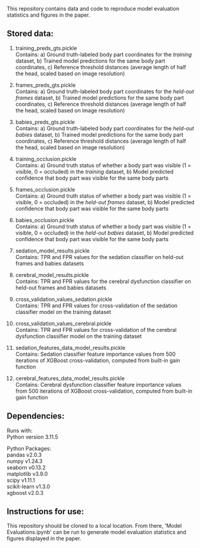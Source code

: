 ﻿This repository contains data and code to reproduce model evaluation statistics and figures in the paper.


## Stored data:

1. training_preds_gts.pickle <br>
Contains:
a) Ground truth-labeled body part coordinates for the *training* dataset,
b) Trained model predictions for the same body part coordinates,
c) Reference threshold distances (average length of half the head, scaled based on image resolution)<br>

2. frames_preds_gts.pickle <br>
Contains:
a) Ground truth-labeled body part coordinates for the *held-out frames* dataset,
b) Trained model predictions for the same body part coordinates,
c) Reference threshold distances (average length of half the head, scaled based on image resolution)

3. babies_preds_gts.pickle <br>
Contains: 
a) Ground truth-labeled body part coordinates for the *held-out babies* dataset, 
b) Trained model predictions for the same body part coordinates, 
c) Reference threshold distances (average length of half the head, scaled based on image resolution)

4. training_occlusion.pickle<br>
Contains: 
a) Ground truth status of whether a body part was visible (1 = visible, 0 = occluded) in the *training* dataset, 
b) Model predicted confidence that body part was visible for the same body parts<br>

5. frames_occlusion.pickle<br>
Contains:
a) Ground truth status of whether a body part was visible (1 = visible, 0 = occluded) in the *held-out frames* dataset, 
b) Model predicted confidence that body part was visible for the same body parts 

6. babies_occlusion.pickle<br>
Contains: 
a) Ground truth status of whether a body part was visible (1 = visible, 0 = occluded) in the *held-out babies* dataset, 
b) Model predicted confidence that body part was visible for the same body parts 

7. sedation_model_results.pickle <br>
Contains:
TPR and FPR values for the sedation classifier on held-out frames and babies datasets 

8. cerebral_model_results.pickle <br>
Contains:
TPR and FPR values for the cerebral dysfunction classifier on held-out frames and babies datasets 
9. cross_validation_values_sedation.pickle <br>
Contains:
TPR and FPR values for cross-validation of the sedation classifier model on the training dataset <br>

10. cross_validation_values_cerebral.pickle <br>
Contains: 
TPR and FPR values for cross-validation of the cerebral dysfunction classifier model on the training dataset

11. sedation_features_data_model_results.pickle <br>
Contains:
Sedation classifier feature importance values from 500 iterations of XGBoost cross-validation, computed from built-in gain function <br>

12. cerebral_features_data_model_results.pickle <br>
Contains: 
Cerebral dysfunction classifier feature importance values from 500 iterations of XGBoost cross-validation, computed from built-in gain function <br>

## Dependencies:
Runs with: <br>
Python version 3.11.5<br>

Python Packages:<br>
pandas v2.0.3 <br>
numpy v1.24.3 <br>
seaborn v0.13.2 <br>
matplotlib v3.9.0 <br>
scipy v1.11.1 <br>
scikit-learn v1.3.0 <br>
xgboost v2.0.3


## Instructions for use:
This repository should be cloned to a local location. From there, 'Model Evaluations.ipynb' can be run to generate model evaluation statistics and figures displayed in the paper.
